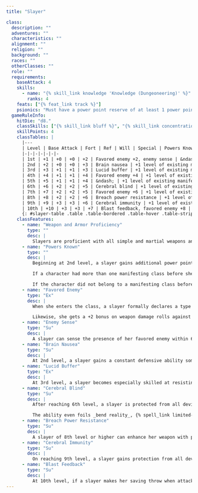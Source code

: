 ```yaml
---
title: "Slayer"

class:
  description: ""
  adventures: ""
  characteristics: ""
  alignment: ""
  religion: ""
  background: ""
  races: ""
  otherClasses: ""
  role: ""
  requirements:
    baseAttack: 4
    skills:
      - name: "{% skill_link knowledge 'Knowledge (Dungeoneering)' %}"
        ranks: 4
    feats: ["{% feat_link track %}"]
    psionics: "Must have a power point reserve of at least 1 power point."
  gameRuleInfo:
    hitDie: "d8."
    classSkills: ["{% skill_link bluff %}", "{% skill_link concentration %}", "{% skill_link knowledge 'Knowledge (Dungeoneering)' %}", "{% skill_link listen %}", "{% skill_link psicraft %}", "{% skill_link sense-motive %}", "{% skill_link spot %}", "{% skill_link survival %}"]
    skillPoints: 4
    classTables: |
      |---
      | Level | Base Attack | Fort | Ref | Will | Special | Powers Known
      |-|-|-|-|-|-|-
      | 1st | +1 | +0 | +0 | +2 | Favored enemy +2, enemy sense | &ndash;
      | 2nd | +2 | +0 | +0 | +3 | Brain nausea | +1 level of existing manifesting class
      | 3rd | +3 | +1 | +1 | +3 | Lucid buffer | +1 level of existing manifesting class
      | 4th | +4 | +1 | +1 | +4 | Favored enemy +4 | +1 level of existing manifesting class
      | 5th | +5 | +1 | +1 | +4 | &ndash; | +1 level of existing manifesting class
      | 6th | +6 | +2 | +2 | +5 | Cerebral blind | +1 level of existing manifesting class
      | 7th | +7 | +2 | +2 | +5 | Favored enemy +6 | +1 level of existing manifesting class
      | 8th | +8 | +2 | +2 | +6 | Breach power resistance | +1 level of existing manifesting class
      | 9th | +9 | +3 | +3 | +6 | Cerebral immunity | +1 level of existing manifesting class
      | 10th | +10 | +3 | +3 | +7 | Blast feedback, favored enemy +8 | +1 level of existing manifesting class
      {: #slayer-table .table .table-bordered .table-hover .table-striped data-caption="Table: The Slayer" }
    classFeatures:
      - name: "Weapon and Armor Proficiency"
        type: ""
        desc: |
          Slayers are proficient with all simple and martial weapons and with all types of armor.
      - name: "Powers Known"
        type: ""
        desc: |
          Beginning at 2nd level, a slayer gains additional power points per day and access to new powers as if she had also gained a level in whatever manifesting class she belonged to before she added the prestige class. She does not, however, gain any other benefit a character of that class would have gained (bonus feats, metapsionic or item creation feats, psicrystal special abilities, and so on). This essentially means that she adds the level of slayer to the level of whatever manifesting class the character has, then determines power points per day, powers known, and manifester level accordingly.

          If a character had more than one manifesting class before she became a slayer, she must decide to which class she adds the new level of slayer for the purpose of determining power points per day, powers known, and manifester level.

          If the character did not belong to a manifesting class before taking this prestige class, she does not gain manifesting levels.
      - name: "Favored Enemy"
        type: "Ex"
        desc: |
          When she enters the class, a slayer formally declares a type of psionic creature as the enemy she detests above all others. Due to her extensive study of her foes and training in the proper techniques for combating them, she gains a +2 bonus on {% skill_link bluff %}, {% skill_link listen %}, {% skill_link sense-motive %}, {% skill_link spot %}, and {% skill_link survival %} checks when using these skills against her favored enemy.

          Likewise, she gets a +2 bonus on weapon damage rolls against creatures of this kind. At 4th level the bonuses increase to +4, at 7th level to +6, and at 10th level to +8.
      - name: "Enemy Sense"
        type: "Su"
        desc: |
          A slayer can sense the presence of her favored enemy within 60 feet of herself, even if they are hidden by darkness or walls, but she cannot discern their exact location.
      - name: "Brain Nausea"
        type: "Su"
        desc: |
          At 2nd level, a slayer gains a constant defensive ability somewhat similar to the _aversion _power. Any creature that attempts to eat the slayer's brain must succeed on a Will save (DC 15 + slayer's class level) or become disinclined to do so for 24 hours thereafter. A creature that fails this save may take any action it desires except extracting the slayer's brain (but does not realize it is being so affected). This ability is active even if the slayer is unconscious, stunned, or otherwise helpless.
      - name: "Lucid Buffer"
        type: "Ex"
        desc: |
          At 3rd level, a slayer becomes especially skilled at resisting mental attacks. She gains a +4 competence bonus on saving throws against all compulsions and mind-affecting effects. This ability is active even if the slayer is unconscious, stunned, or otherwise helpless.
      - name: "Cerebral Blind"
        type: "Su"
        desc: |
          After reaching 6th level, a slayer is protected from all devices, powers, and spells that reveal location. This ability protects against information gathering by clairsentience powers or effects that reveal location.

          The ability even foils _bend reality_, {% spell_link limited-wish %}, {% spell_link miracle %}, _reality revision_, and {% spell_link wish %}when they are used to gain information about the slayer's location (however, _metafaculty_can pierce this protective barrier). In the case of _remote viewing_ or {% spell_link scrying %} that scans an area a slayer is in, the effect works, but the slayer simply isn't detected. _Remote viewing_ or {% spell_link scrying %} attempts that are targeted specifically at a slayer do not work. This ability is active as long as the slayer is psionically focused.
      - name: "Breach Power Resistance"
        type: "Su"
        desc: |
          A slayer of 8th level or higher can enhance her weapon with psionic might. Each successful melee attack (or ranged attack if the target is within 30 feet) she makes with her weapon against a creature with power resistance temporarily reduces its power resistance by 1. Unless the creature is slain, its lost power resistance returns all at once 12 hours later. This ability is active as long as the slayer is psionically focused.
      - name: "Cerebral Immunity"
        type: "Su"
        desc: |
          On reaching 9th level, a slayer gains protection from all devices, powers, and spells that influence the mind. This ability shields her against almost all mind-affecting powers and effects (though the slayer can selectively allow powers or spells to affect her). The ability even foils _bend reality_, {% spell_link limited-wish %}, {% spell_link miracle %}, _reality revision_, and {% spell_link wish %} when they are used to mentally influence a slayer. This ability is active as long as the slayer is psionically focused.
      - name: "Blast Feedback"
        type: "Su"
        desc: |
          At 10th level, if a slayer makes her saving throw when attacked with _mind blast_, the _mind blast_ rebounds upon the attacker. Only the original attacker is targeted in the rebound effect. If the original attacker fails a Will saving throw (DC equal to that of the original attack), the attacker is affected normally by the _mind blast_.
---
```

